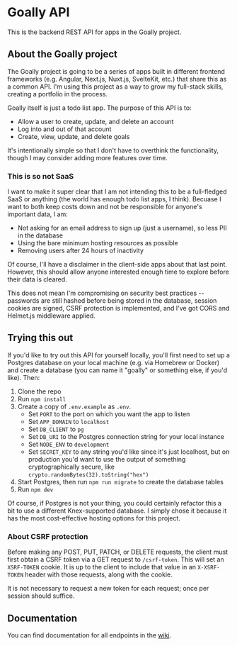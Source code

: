 # Goally API

This is the backend REST API for apps in the Goally project.

## About the Goally project

The Goally project is going to be a series of apps built in different frontend frameworks (e.g. Angular, Next.js, Nuxt.js, SvelteKit, etc.) that share this as a common API. I'm using this project as a way to grow my full-stack skills, creating a portfolio in the process.

Goally itself is just a todo list app. The purpose of this API is to:

- Allow a user to create, update, and delete an account
- Log into and out of that account
- Create, view, update, and delete goals

It's intentionally simple so that I don't have to overthink the functionality, though I may consider adding more features over time.

### This is so not SaaS

I want to make it super clear that I am not intending this to be a full-fledged SaaS or anything (the world has enough todo list apps, I think). Becuase I want to both keep costs down and not be responsible for anyone's important data, I am:

- Not asking for an email address to sign up (just a username), so less PII in the database
- Using the bare minimum hosting resources as possible
- Removing users after 24 hours of inactivity

Of course, I'll have a disclaimer in the client-side apps about that last point. However, this should allow anyone interested enough time to explore before their data is cleared.

This does not mean I'm compromising on security best practices -- passwords are still hashed before being stored in the database, session cookies are signed, CSRF protection is implemented, and I've got CORS and Helmet.js middleware applied.

## Trying this out

If you'd like to try out this API for yourself locally, you'll first need to set up a Postgres database on your local machine (e.g. via Homebrew or Docker) and create a database (you can name it "goally" or something else, if you'd like). Then:

1. Clone the repo
2. Run `npm install`
3. Create a copy of `.env.example` as `.env`.
   - Set `PORT` to the port on which you want the app to listen
   - Set `APP_DOMAIN` to `localhost`
   - Set `DB_CLIENT` to `pg`
   - Set `DB_URI` to the Postgres connection string for your local instance
   - Set `NODE_ENV` to `development`
   - Set `SECRET_KEY` to any string you'd like since it's just localhost, but on production you'd want to use the output of something cryptographically secure, like `crypto.randomBytes(32).toString("hex")`
4. Start Postgres, then run `npm run migrate` to create the database tables
5. Run `npm dev`

Of course, if Postgres is not your thing, you could certainly refactor this a bit to use a different Knex-supported database. I simply chose it because it has the most cost-effective hosting options for this project.

### About CSRF protection

Before making any POST, PUT, PATCH, or DELETE requests, the client must first obtain a CSRF token via a GET request to `/csrf-token`. This will set an `XSRF-TOKEN` cookie. It is up to the client to include that value in an `X-XSRF-TOKEN` header with those requests, along with the cookie.

It is not necessary to request a new token for each request; once per session should suffice.

## Documentation

You can find documentation for all endpoints in the [wiki](https://github.com/t-bowersox/goally-api/wiki).

